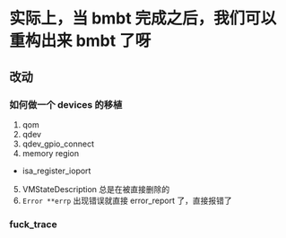 # 实际上，当 bmbt 完成之后，我们可以重构出来 bmbt 了呀


## 改动

### 如何做一个 devices 的移植
1. qom
2. qdev
3. qdev_gpio_connect
4. memory region
  - isa_register_ioport
5. VMStateDescription 总是在被直接删除的
6. `Error **errp` 出现错误就直接 error_report 了，直接报错了

### fuck_trace
